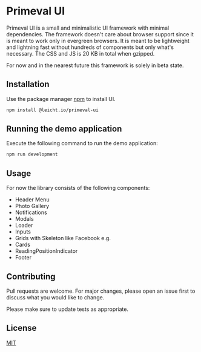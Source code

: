 # Primeval UI

Primeval UI is a small and minimalistic UI framework with minimal dependencies. The framework doesn't care about browser support since it is meant to work only in evergreen browsers.
It is meant to be lightweight and lightning fast without hundreds of components but only what's necessary. The CSS and JS is 20 KB in total when gzipped.

For now and in the nearest future this framework is solely in beta state.

## Installation

Use the package manager [npm](https://npm.com/) to install UI.

```bash
npm install @leicht.io/primeval-ui
```

## Running the demo application
Execute the following command to run the demo application: 
```bash
npm run development
```

## Usage

For now the library consists of the following components:
- Header Menu
- Photo Gallery
- Notifications
- Modals
- Loader 
- Inputs 
- Grids with Skeleton like Facebook e.g.
- Cards
- ReadingPositionIndicator
- Footer


## Contributing
Pull requests are welcome. For major changes, please open an issue first to discuss what you would like to change.

Please make sure to update tests as appropriate.

## License
[MIT](https://choosealicense.com/licenses/mit/)
